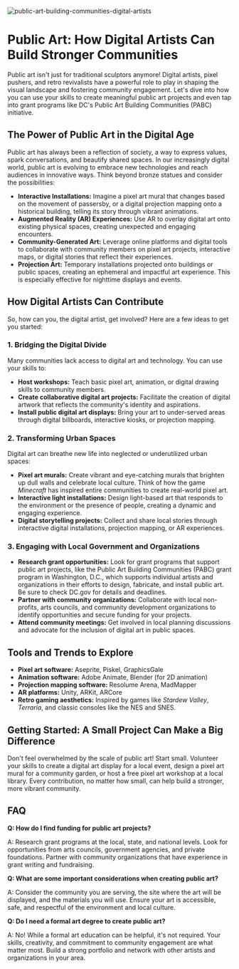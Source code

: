 ![public-art-building-communities-digital-artists](https://images.pexels.com/photos/33453992/pexels-photo-33453992.jpeg?auto=compress&cs=tinysrgb&fit=crop&h=627&w=1200)

# Public Art: How Digital Artists Can Build Stronger Communities

Public art isn't just for traditional sculptors anymore! Digital artists, pixel pushers, and retro revivalists have a powerful role to play in shaping the visual landscape and fostering community engagement. Let's dive into how you can use your skills to create meaningful public art projects and even tap into grant programs like DC's Public Art Building Communities (PABC) initiative.

## The Power of Public Art in the Digital Age

Public art has always been a reflection of society, a way to express values, spark conversations, and beautify shared spaces. In our increasingly digital world, public art is evolving to embrace new technologies and reach audiences in innovative ways. Think beyond bronze statues and consider the possibilities:

*   **Interactive Installations:** Imagine a pixel art mural that changes based on the movement of passersby, or a digital projection mapping onto a historical building, telling its story through vibrant animations.
*   **Augmented Reality (AR) Experiences:** Use AR to overlay digital art onto existing physical spaces, creating unexpected and engaging encounters.
*   **Community-Generated Art:** Leverage online platforms and digital tools to collaborate with community members on pixel art projects, interactive maps, or digital stories that reflect their experiences.
*   **Projection Art:** Temporary installations projected onto buildings or public spaces, creating an ephemeral and impactful art experience. This is especially effective for nighttime displays and events.

## How Digital Artists Can Contribute

So, how can you, the digital artist, get involved? Here are a few ideas to get you started:

### 1. Bridging the Digital Divide

Many communities lack access to digital art and technology. You can use your skills to:

*   **Host workshops:** Teach basic pixel art, animation, or digital drawing skills to community members.
*   **Create collaborative digital art projects:** Facilitate the creation of digital artwork that reflects the community's identity and aspirations.
*   **Install public digital art displays:** Bring your art to under-served areas through digital billboards, interactive kiosks, or projection mapping.

### 2. Transforming Urban Spaces

Digital art can breathe new life into neglected or underutilized urban spaces:

*   **Pixel art murals:** Create vibrant and eye-catching murals that brighten up dull walls and celebrate local culture. Think of how the game *Minecraft* has inspired entire communities to create real-world pixel art.
*   **Interactive light installations:** Design light-based art that responds to the environment or the presence of people, creating a dynamic and engaging experience.
*   **Digital storytelling projects:** Collect and share local stories through interactive digital installations, projection mapping, or AR experiences.

### 3. Engaging with Local Government and Organizations

*   **Research grant opportunities:** Look for grant programs that support public art projects, like the Public Art Building Communities (PABC) grant program in Washington, D.C., which supports individual artists and organizations in their efforts to design, fabricate, and install public art. Be sure to check DC.gov for details and deadlines.
*   **Partner with community organizations:** Collaborate with local non-profits, arts councils, and community development organizations to identify opportunities and secure funding for your projects.
*   **Attend community meetings:** Get involved in local planning discussions and advocate for the inclusion of digital art in public spaces.

## Tools and Trends to Explore

*   **Pixel art software:** Aseprite, Piskel, GraphicsGale
*   **Animation software:** Adobe Animate, Blender (for 2D animation)
*   **Projection mapping software:** Resolume Arena, MadMapper
*   **AR platforms:** Unity, ARKit, ARCore
*   **Retro gaming aesthetics:** Inspired by games like *Stardew Valley*, *Terraria*, and classic consoles like the NES and SNES.

## Getting Started: A Small Project Can Make a Big Difference

Don't feel overwhelmed by the scale of public art! Start small. Volunteer your skills to create a digital art display for a local event, design a pixel art mural for a community garden, or host a free pixel art workshop at a local library. Every contribution, no matter how small, can help build a stronger, more vibrant community.

## FAQ

**Q: How do I find funding for public art projects?**

A: Research grant programs at the local, state, and national levels. Look for opportunities from arts councils, government agencies, and private foundations. Partner with community organizations that have experience in grant writing and fundraising.

**Q: What are some important considerations when creating public art?**

A: Consider the community you are serving, the site where the art will be displayed, and the materials you will use. Ensure your art is accessible, safe, and respectful of the environment and local culture.

**Q: Do I need a formal art degree to create public art?**

A: No! While a formal art education can be helpful, it's not required. Your skills, creativity, and commitment to community engagement are what matter most. Build a strong portfolio and network with other artists and organizations in your area.

